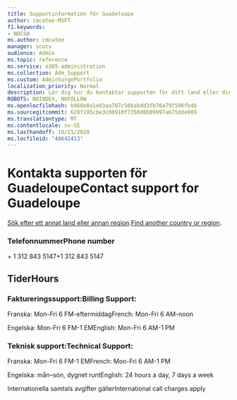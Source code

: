 ```yaml
---
title: Supportinformation för Guadeloupe
author: cmcatee-MSFT
f1.keywords:
- NOCSH
ms.author: cmcatee
manager: scotv
audience: Admin
ms.topic: reference
ms.service: o365-administration
ms.collection: Adm_Support
ms.custom: AdminSurgePortfolio
localization_priority: Normal
description: Lär dig hur du kontaktar supporten för ditt land eller din region.
ROBOTS: NOINDEX, NOFOLLOW
ms.openlocfilehash: b468e0a1e03aa707c566abdd3fb76a79f596fb4b
ms.sourcegitcommit: 628f195cbe3c00910f7350d8b09997a675dde989
ms.translationtype: MT
ms.contentlocale: sv-SE
ms.lasthandoff: 10/21/2020
ms.locfileid: "48642413"
---
```

# <a name="contact-support-for-guadeloupe"></a><span data-ttu-id="27858-103">Kontakta supporten för Guadeloupe</span><span class="sxs-lookup"><span data-stu-id="27858-103">Contact support for Guadeloupe</span></span>

<span data-ttu-id="27858-104">[Sök efter ett annat land eller annan region](../contact-support-for-business-products.md).</span><span class="sxs-lookup"><span data-stu-id="27858-104">[Find another country or region](../contact-support-for-business-products.md).</span></span>

### <a name="phone-number"></a><span data-ttu-id="27858-105">Telefonnummer</span><span class="sxs-lookup"><span data-stu-id="27858-105">Phone number</span></span>
<span data-ttu-id="27858-106">+ 1 312 843 5147</span><span class="sxs-lookup"><span data-stu-id="27858-106">+1 312 843 5147</span></span>

## <a name="hours"></a><span data-ttu-id="27858-107">Tider</span><span class="sxs-lookup"><span data-stu-id="27858-107">Hours</span></span>
### <a name="billing-support"></a><span data-ttu-id="27858-108">Faktureringssupport:</span><span class="sxs-lookup"><span data-stu-id="27858-108">Billing Support:</span></span>

<span data-ttu-id="27858-109">Franska: Mon-Fri 6 FM-eftermiddag</span><span class="sxs-lookup"><span data-stu-id="27858-109">French: Mon-Fri 6 AM-noon</span></span>

<span data-ttu-id="27858-110">Engelska: Mon-Fri 6 FM-1 EM</span><span class="sxs-lookup"><span data-stu-id="27858-110">English: Mon-Fri 6 AM-1 PM</span></span>

### <a name="technical-support"></a><span data-ttu-id="27858-111">Teknisk support:</span><span class="sxs-lookup"><span data-stu-id="27858-111">Technical Support:</span></span>

<span data-ttu-id="27858-112">Franska: Mon-Fri 6 FM-1 EM</span><span class="sxs-lookup"><span data-stu-id="27858-112">French: Mon-Fri 6 AM-1 PM</span></span>

<span data-ttu-id="27858-113">Engelska: mån–sön, dygnet runt</span><span class="sxs-lookup"><span data-stu-id="27858-113">English: 24 hours a day, 7 days a week</span></span>

<span data-ttu-id="27858-114">Internationella samtals avgifter gäller</span><span class="sxs-lookup"><span data-stu-id="27858-114">International call charges apply</span></span>
